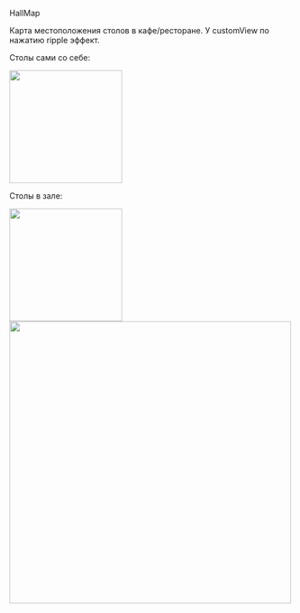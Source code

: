 HallMap

Карта местоположения столов в кафе/ресторане. У customView по нажатию ripple эффект.

Столы сами со себе:

<img src="https://cloud.githubusercontent.com/assets/9286092/25089016/37720e0c-2394-11e7-8a31-f352aa483a62.jpg" width="200px">

Столы в зале:

<img src="https://cloud.githubusercontent.com/assets/9286092/25116295/44e64012-2425-11e7-8a12-b35594c691a7.png" width="200px">

<img src="https://cloud.githubusercontent.com/assets/9286092/25116296/44e6abc4-2425-11e7-99f3-fc76053fe96c.png" width="500px">
